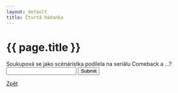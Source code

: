 ```yaml
---
layout: default
title: Čtvrtá hádanka
---
```

<div class="uvod">
<h1>{{ page.title }}</h1>
<p>
<form name="myForm" onsubmit="return validateForm4()" method="post">
	Soukupová se jako scénáristka podílela na seriálu Comeback a ...? <input type="text" name="fname">
	<input type="submit" value="Submit">
</form>
</p>
<a href="/uvody/soukupova_uvod.html">Zpět</a>
</div>
<script src="/assets/js/hadanky_ps.js"></script>